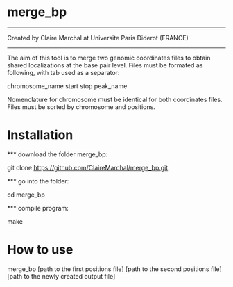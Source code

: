 # merge_bp


**************************************************************
Created by Claire Marchal at Universite Paris Diderot (FRANCE)
**************************************************************

The aim of this tool is to merge two genomic coordinates files to obtain shared
localizations at the base pair level. Files must be formated as following,
with tab used as a separator:

chromosome_name	 start	stop	peak_name

Nomenclature for chromosome must be identical for both coordinates files.
Files must be sorted by chromosome and positions.

# Installation

*** download the folder merge_bp:

git clone https://github.com/ClaireMarchal/merge_bp.git

*** go into the folder:

cd merge_bp

*** compile program:

make


# How to use

merge_bp [path to the first positions file] [path to the second positions file] [path to the newly created output file]


